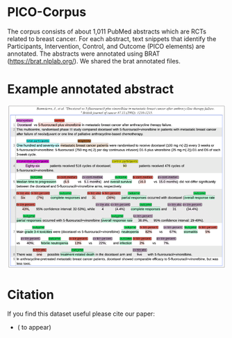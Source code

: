 # PICO-Corpus
The corpus consists of about 1,011 PubMed abstracts which are RCTs related to breast cancer. For each abstract, text snippets that identify the Participants, Intervention, Control, and Outcome (PICO elements) are annotated.
The abstracts were annotated using BRAT (https://brat.nlplab.org/).
We shared the brat annotated files.

# Example annotated abstract 
![](example_annotated_abstract.png)



# Citation 
If you find this dataset useful please cite our paper:
* ( to appear)
